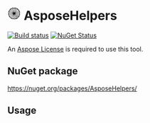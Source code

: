 # <img src="/src/icon.png" height="30px"> AsposeHelpers

[![Build status](https://ci.appveyor.com/api/projects/status/pbo5n2hxn5qh8gyw?svg=true)](https://ci.appveyor.com/project/SimonCropp/AsposeHelpers)
[![NuGet Status](https://img.shields.io/nuget/v/AsposeHelpers.svg)](https://www.nuget.org/packages/AsposeHelpers/)


An [Aspose License](https://purchase.aspose.com/policies/license-types) is required to use this tool.


## NuGet package

https://nuget.org/packages/AsposeHelpers/


## Usage

